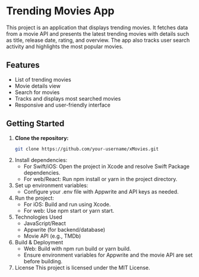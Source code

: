 # Trending Movies App

This project is an application that displays trending movies. It fetches data from a movie API and presents 
the latest trending movies with details such as title, release date, rating, and overview. 
The app also tracks user search activity and highlights the most popular movies.

## Features

- List of trending movies
- Movie details view
- Search for movies
- Tracks and displays most searched movies
- Responsive and user-friendly interface

## Getting Started

1. **Clone the repository:**
   ```bash
   git clone https://github.com/your-username/xMovies.git
2. Install dependencies:
   * For Swift/iOS: Open the project in Xcode and resolve Swift Package dependencies.
   * For web/React: Run npm install or yarn in the project directory.
3. Set up environment variables:
   * Configure your .env file with Appwrite and API keys as needed.
4. Run the project:
   * For iOS: Build and run using Xcode.
   * For web: Use npm start or yarn start.
5. Technologies Used
   * JavaScript/React
   * Appwrite (for backend/database)
   * Movie API (e.g., TMDb)
6. Build & Deployment
   * Web: Build with npm run build or yarn build.
   * Ensure environment variables for Appwrite and the movie API are set before building.
7. License
This project is licensed under the MIT License.